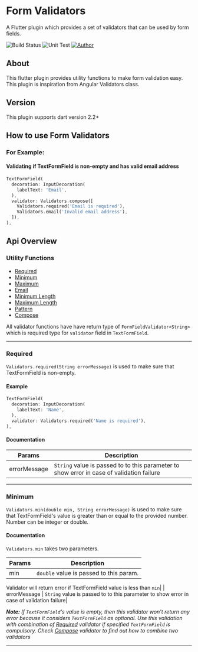 # Form Validators
A Flutter plugin which provides a set of validators that can be used by form fields.

![Build Status](https://img.shields.io/badge/build-passing-green)
![Unit Test](https://img.shields.io/badge/unit%20tests-passing-green)
[![Author](https://img.shields.io/badge/author-wisecrab-green)](https://wisecrab.com)

## About
This flutter plugin provides utility functions to make form validation easy. This plugin is inspiration from Angular Validators class.

## Version
This plugin supports dart version 2.2+

## How to use Form Validators

### For Example:
#### Validating if TextFormField is non-empty and has valid email address

```dart
TextFormField(
  decoration: InputDecoration(
    labelText: 'Email',
  ),
  validator: Validators.compose([
    Validators.required('Email is required'),
    Validators.email('Invalid email address'),
  ]),
),
```

## Api Overview
### Utility Functions
- [Required](#required)
- [Minimum](#minimun)
- [Maximum](#maximun)
- [Email](#email)
- [Minimum Length](#minimum-length)
- [Maximum Length](#maximum-length)
- [Pattern](#pattern)
- [Compose](#compose)

All validator functions have have return type of `FormFieldValidator<String>` which is required type for `validator` field in `TextFormField`.

___

### Required

`Validators.required(String errorMessage)` is used to make sure that TextFormField is non-empty.

#### Example
```dart
TextFormField(
  decoration: InputDecoration(
    labelText: 'Name',
  ),
  validator: Validators.required('Name is required'),
),
```
#### Documentation

| Params        | Description   |
| ------------- | ------------- |
| errorMessage  | `String` value is passed to to this parameter to show error in case of validation failure|

___

### Minimum
`Validators.min(double min, String errorMessage)` is used to make sure that TextFormField's value is greater than or equal to the provided number. Number can be integer or double.

#### Documentation
`Validators.min` takes two parameters.

| Params        | Description   |
| ------------- | ------------- |
|       min     | `double` value is passed to this param. 

Validator will return error if TextFormField value is less than `min`|
| errorMessage  | `String` value is passed to to this parameter to show error in case of validation failure|

**_Note:_** _If `TextFormField`'s value is empty, then this validator won't return any error because it considers `TextFormField` as optional. Use this validation with combination of [Required](#required) validator if specified `TextFormField` is compulsory. Check [Compose](#compose) validator to find out how to combine two validators_

___